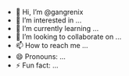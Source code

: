 - 👋 Hi, I’m @gangrenix
- 👀 I’m interested in ...
- 🌱 I’m currently learning ...
- 💞️ I’m looking to collaborate on ...
- 📫 How to reach me ...
- 😄 Pronouns: ...
- ⚡ Fun fact: ...

<!---
gangrenix/gangrenix is a ✨ special ✨ repository because its `README.md` (this file) appears on your GitHub profile.
You can click the Preview link to take a look at your changes.
--->
